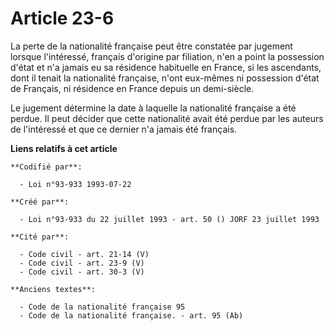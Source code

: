 # Article 23-6

La perte de la nationalité française peut être constatée par jugement lorsque l'intéressé, français d'origine par filiation,
n'en a point la possession d'état et n'a jamais eu sa résidence habituelle en France, si les ascendants, dont il tenait la
nationalité française, n'ont eux-mêmes ni possession d'état de Français, ni résidence en France depuis un demi-siècle.

Le jugement détermine la date à laquelle la nationalité française a été perdue. Il peut décider que cette nationalité avait
été perdue par les auteurs de l'intéressé et que ce dernier n'a jamais été français.

**Liens relatifs à cet article**

	**Codifié par**:

	  - Loi n°93-933 1993-07-22

	**Créé par**:

	  - Loi n°93-933 du 22 juillet 1993 - art. 50 () JORF 23 juillet 1993

	**Cité par**:

	  - Code civil - art. 21-14 (V)
	  - Code civil - art. 23-9 (V)
	  - Code civil - art. 30-3 (V)

	**Anciens textes**:

	  - Code de la nationalité française 95
	  - Code de la nationalité française. - art. 95 (Ab)
